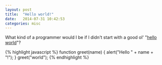 ```yaml
---
layout: post
title:  "Hello world!"
date:   2014-07-31 10:42:53
categories: misc
---
```


What kind of a programmer would I be if I didn't start with a good ol'
"[hello world](http://en.wikipedia.org/wiki/Hello_world_program)"?

{% highlight javascript %}
function greet(name) {
  alert("Hello " + name + "!");
}
greet("world");
{% endhighlight %}
